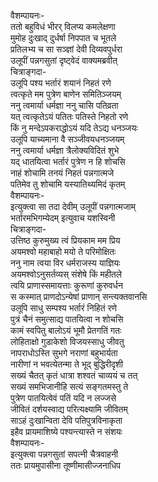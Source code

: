 वैशम्पायनः-  
ततो बहुविधं भीरर् विलप्य कमलेक्षणा  
मुमोह दुःखाद् दुर्धर्षा निपपात च भूतले  
प्रतिलभ्य च सा सञ्ज्ञां देवी दिव्यवपुर्धरा  
उलूपीं पन्नगसुतां दृष्ट्वेदं वाक्यमब्रवीत्  
चित्राङ्गदा-  
उलूपि पश्य भर्तारं शयानं निहतं रणे  
त्वत्कृते मम पुत्रेण बाणेन समितिञ्जयम्  
ननु त्वमार्या धर्मज्ञा ननु चासि पतिव्रता  
यत् त्वत्कृतेऽयं पतितः पतिस्ते निहतो रणे  
किं नु मन्देऽपकराद्धोऽयं यदि तेऽद्य धनञ्जयः  
उलूपि याच्यमाना वै सञ्जीवयधनञ्जयम्  
ननु त्वमार्या धर्मज्ञा त्रैलोक्यविदितं शुभे  
यद् धातयित्वा भर्तारं पुत्रेण न हि शोचसि  
नाहं शोचामि तनयं निहतं पन्नगात्मजे  
पतिमेव तु शोचामि यस्यातिथ्यमिदं कृतम्  
वैशम्पायनः-  
इत्युक्त्वा सा तदा देवीम् उलूपीं पन्नगात्मजाम्  
भर्तारमभिगम्येदम् इत्युवाच यशस्विनी  
चित्राङ्गदा-  
उत्तिष्ठ कुरुमुख्य त्वं प्रियकाम मम प्रिय  
अयमश्वो महाबाहो मयो ते परिमोक्षितः  
ननु नाम त्वया विर धर्मराजस्य याज्ञियः  
अयमश्वोऽनुसर्तव्यस् संशेषे किं महीतले  
त्वयि प्राणास्समायत्ताः कुरूणां कुरुवर्धन  
स कस्मात् प्राणदोऽन्येषां प्राणान् सन्त्यक्तवानसि  
उलूपि साधु सम्पश्य भर्तारं निहितं रणे  
पुत्रं चैनं समुत्साद्य पातयित्वा न शोचसि  
कामं स्वपितु बालोऽयं भूमौ प्रेतगतिं गतः  
लोहिताक्षो गुडाकेशो विजयस्साधु जीवतु  
नापराधोऽस्ति सुभगे नराणां बहुभार्यता  
नारीणां न भवत्येतन्मा ते भूद् बुद्धिरीदृशी  
सख्यं चैतत् कृतं धात्रा शश्वतं चाव्ययं च तत्  
सख्यं समभिजानीहि सत्यं सङ्गतमस्तु ते  
पुत्रेण पातयित्वेवं पतिं यदि न लज्जसे  
जीवितं दर्शयस्वाद्य परित्यक्ष्यामि जीवितम्  
साऽहं दुःखान्विता देवि पतिपुत्रविनाकृता  
इहैव प्रायमाशिष्ये पश्यन्त्यास्ते न संशयः  
वैशम्पायनः-  
इत्युक्त्वा पन्नगसुतां सपत्नी चैत्रवाहनी  
ततः प्रायमुपासीना तूष्णीमासीज्जनाधिप  
